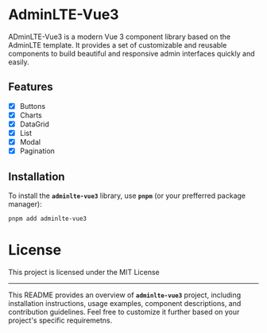 # AdminLTE-Vue3
ADminLTE-Vue3 is a modern Vue 3 component library based on the AdminLTE template. It provides a set of customizable and reusable components to build beautiful and responsive admin interfaces quickly and easily.

## Features

- [x] Buttons
- [x] Charts
- [x] DataGrid
- [x] List
- [x] Modal
- [x] Pagination

## Installation
To install the **`adminlte-vue3`** library, use **`pnpm`** (or your prefferred package manager):

```
pnpm add adminlte-vue3
```

# License
This project is licensed under the MIT License


---

This README provides an overview of **`adminlte-vue3`** project, including installation instructions, usage examples, component descriptions, and contribution guidelines. Feel free to customize it further based on your project's specific requiremetns.